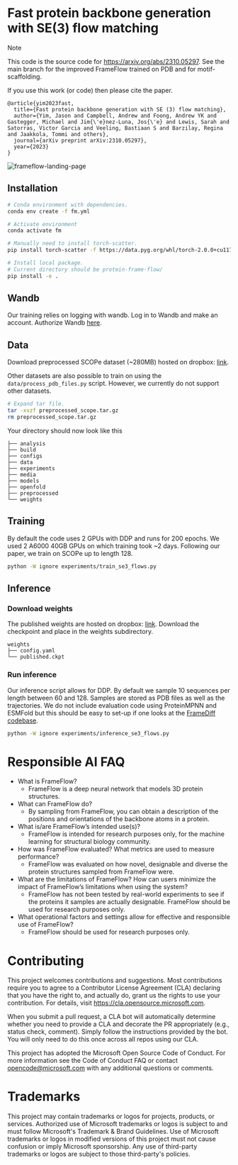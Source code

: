 # Fast protein backbone generation with SE(3) flow matching

> [!NOTE]  
> This code is the source code for https://arxiv.org/abs/2310.05297. 
> See the main branch for the improved FrameFlow trained on PDB and for motif-scaffolding.

If you use this work (or code) then please cite the paper.
```
@article{yim2023fast,
  title={Fast protein backbone generation with SE (3) flow matching},
  author={Yim, Jason and Campbell, Andrew and Foong, Andrew YK and Gastegger, Michael and Jim{\'e}nez-Luna, Jos{\'e} and Lewis, Sarah and Satorras, Victor Garcia and Veeling, Bastiaan S and Barzilay, Regina and Jaakkola, Tommi and others},
  journal={arXiv preprint arXiv:2310.05297},
  year={2023}
}
```

![frameflow-landing-page](https://github.com/microsoft/protein-frame-flow/blob/main/media/frame_flow_sampling.gif)


## Installation

```bash
# Conda environment with dependencies.
conda env create -f fm.yml

# Activate environment
conda activate fm

# Manually need to install torch-scatter.
pip install torch-scatter -f https://data.pyg.org/whl/torch-2.0.0+cu117.html

# Install local package.
# Current directory should be protein-frame-flow/
pip install -e .
```

## Wandb

Our training relies on logging with wandb. Log in to Wandb and make an account.
Authorize Wandb [here](https://wandb.ai/authorize).

## Data

Download preprocessed SCOPe dataset (~280MB) hosted on dropbox: [link](https://www.dropbox.com/scl/fi/b8l0bqowi96hl21ycsmht/preprocessed_scope.tar.gz?rlkey=0h7uulr7ioyvzlap6a0rwpx0n&dl=0).

Other datasets are also possible to train on using the `data/process_pdb_files.py` script.
However, we currently do not support other datasets.

```bash
# Expand tar file.
tar -xvzf preprocessed_scope.tar.gz
rm preprocessed_scope.tar.gz
```
Your directory should now look like this 
```
├── analysis
├── build
├── configs
├── data
├── experiments
├── media
├── models
├── openfold
├── preprocessed
└── weights
```

## Training

By default the code uses 2 GPUs with DDP and runs for 200 epochs.
We used 2 A6000 40GB GPUs on which training took ~2 days.
Following our paper, we train on SCOPe up to length 128.

```bash
python -W ignore experiments/train_se3_flows.py
```

## Inference

### Download weights

The published weights are hosted on dropbox: [link](https://www.dropbox.com/scl/fi/r8i0o057b0ms71ep5bf4m/published.ckpt?rlkey=pygthp5qjpwkn4glmai48mgy7&dl=0).
Download the checkpoint and place in the weights subdirectory.

```
weights
├── config.yaml
└── published.ckpt
```

### Run inference

Our inference script allows for DDP. By default we sample 10 sequences per
length between 60 and 128. Samples are stored as PDB files as well as the
trajectories. We do not include evaluation code using ProteinMPNN and ESMFold
but this should be easy to set-up if one looks at the [FrameDiff codebase](https://github.com/jasonkyuyim/se3_diffusion).

```bash
python -W ignore experiments/inference_se3_flows.py
```

# Responsible AI FAQ
- What is FrameFlow?
  - FrameFlow is a deep neural network that models 3D protein structures.
- What can FrameFlow do?
  - By sampling from FrameFlow, you can obtain a description of the positions and orientations of the backbone atoms in a protein.
- What is/are FrameFlow’s intended use(s)?
  - FrameFlow is intended for research purposes only, for the machine learning for structural biology community.
- How was FrameFlow evaluated? What metrics are used to measure performance?
  - FrameFlow was evaluated on how novel, designable and diverse the protein structures sampled from FrameFlow were. 
- What are the limitations of FrameFlow? How can users minimize the impact of FrameFlow’s limitations when using the system?
  - FrameFlow has not been tested by real-world experiments to see if the proteins it samples are actually designable. FrameFlow should be used for research purposes only.
- What operational factors and settings allow for effective and responsible use of FrameFlow?
  - FrameFlow should be used for research purposes only.

# Contributing
This project welcomes contributions and suggestions. Most contributions require you to agree to a Contributor License Agreement (CLA) declaring that you have the right to, and actually do, grant us the rights to use your contribution. For details, visit https://cla.opensource.microsoft.com.

When you submit a pull request, a CLA bot will automatically determine whether you need to provide a CLA and decorate the PR appropriately (e.g., status check, comment). Simply follow the instructions provided by the bot. You will only need to do this once across all repos using our CLA.

This project has adopted the Microsoft Open Source Code of Conduct. For more information see the Code of Conduct FAQ or contact opencode@microsoft.com with any additional questions or comments.

# Trademarks
This project may contain trademarks or logos for projects, products, or services. Authorized use of Microsoft trademarks or logos is subject to and must follow Microsoft's Trademark & Brand Guidelines. Use of Microsoft trademarks or logos in modified versions of this project must not cause confusion or imply Microsoft sponsorship. Any use of third-party trademarks or logos are subject to those third-party's policies.
